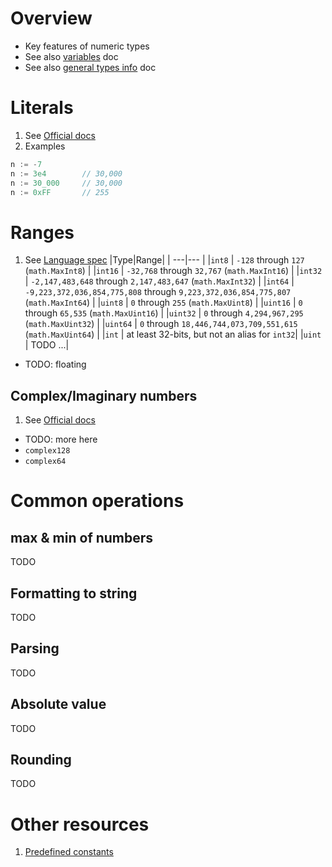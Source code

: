 # Overview
- Key features of numeric types
- See also [variables](./variables.md) doc
- See also [general types info](./types.basic.md) doc


# Literals
1. See [Official docs](https://go.dev/ref/spec#Integer_literals)
1. Examples
```go
n := -7
n := 3e4		// 30,000
n := 30_000		// 30,000
n := 0xFF		// 255
```


# Ranges
1. See [Language spec](https://go.dev/ref/spec#Numeric_types)
|Type|Range|
| ---|--- |
|`int8` | `-128` through `127` (`math.MaxInt8`) |
|`int16` | `-32,768` through `32,767` (`math.MaxInt16`) |
|`int32` | `-2,147,483,648` through `2,147,483,647` (`math.MaxInt32`) |
|`int64` | `-9,223,372,036,854,775,808` through `9,223,372,036,854,775,807` (`math.MaxInt64`) |
|`uint8` | `0` through `255` (`math.MaxUint8`) |
|`uint16` | `0` through `65,535` (`math.MaxUint16`) |
|`uint32` | `0` through `4,294,967,295` (`math.MaxUint32`) |
|`uint64` | `0` through `18,446,744,073,709,551,615` (`math.MaxUint64`) |
|`int` | at least 32-bits, but not an alias for `int32`|
|`uint` | TODO ...|

- TODO: floating

## Complex/Imaginary numbers
1. See [Official docs](https://go.dev/ref/spec#Imaginary_literals)
- TODO: more here
- `complex128`
- `complex64`



# Common operations

## max & min of numbers
TODO


## Formatting to string
TODO


## Parsing
TODO


## Absolute value
TODO


## Rounding
TODO


# Other resources
1. [Predefined constants](https://pkg.go.dev/math#pkg-constants)
